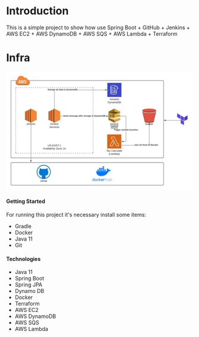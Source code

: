 # Introduction 
This is a simple project to show how use Spring Boot + GitHub + Jenkins + AWS EC2 + AWS DynamoDB + AWS SQS + AWS Lambda + Terraform

# Infra
![diagram](diagrama.jpeg)

#### Getting Started 
For running this project it's necessary install some items:
* Gradle
* Docker
* Java 11
* Git

#### Technologies
* Java 11
* Spring Boot
* Spring JPA
* Dynamo DB
* Docker
* Terraform
* AWS EC2
* AWS DynamoDB
* AWS SQS
* AWS Lambda
